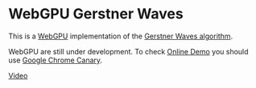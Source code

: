 # WebGPU Gerstner Waves 

This is a [WebGPU](https://gpuweb.github.io/gpuweb/explainer/) implementation of the [Gerstner Waves algorithm](https://en.wikipedia.org/wiki/Trochoidal_wave).

WebGPU are still under development. To check [Online Demo](https://artemhlezin.github.io/webgpu-gerstner-waves/) you should use <a href="https://www.google.com/chrome/canary/">Google Chrome Canary</a>.

[Video](https://youtu.be/7lSCYScJBCs)